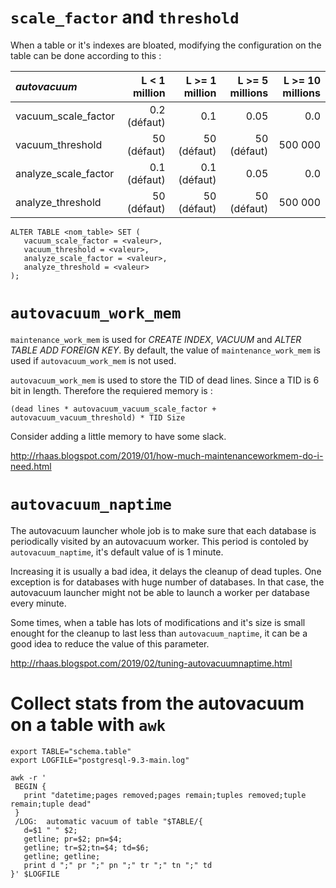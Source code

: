 # `scale_factor` and `threshold`

When a table or it's indexes are bloated, modifying the configuration on the
table can be done according to this : 

|  *autovacuum*        | L < 1 million | L >= 1 million | L >= 5 millions | L >= 10 millions |
|:---------------------|--------------:|---------------:|----------------:|-----------------:|
| vacuum_scale_factor  |  0.2 (défaut) |            0.1 |            0.05 |              0.0 |
| vacuum_threshold     |   50 (défaut) |    50 (défaut) |     50 (défaut) |          500 000 |
| analyze_scale_factor |  0.1 (défaut) |   0.1 (défaut) |            0.05 |              0.0 |
| analyze_threshold    |   50 (défaut) |    50 (défaut) |     50 (défaut) |          500 000 |

```
ALTER TABLE <nom_table> SET (
   vacuum_scale_factor = <valeur>,
   vacuum_threshold = <valeur>,
   analyze_scale_factor = <valeur>,
   analyze_threshold = <valeur>
);
```

# `autovacuum_work_mem`

`maintenance_work_mem` is used for _CREATE INDEX_, _VACUUM_ and _ALTER TABLE
ADD FOREIGN KEY_. By default, the value of `maintenance_work_mem` is used if
`autovacuum_work_mem` is not used.

`autovacuum_work_mem` is used to store the TID of dead lines. Since a TID is 6
bit in length. Therefore the requiered memory is :

```
(dead lines * autovacuum_vacuum_scale_factor + autovacuum_vacuum_threshold) * TID Size
```

Consider adding a little memory to have some slack.

http://rhaas.blogspot.com/2019/01/how-much-maintenanceworkmem-do-i-need.html

# `autovacuum_naptime`

The autovacuum launcher whole job is to make sure that each database is
periodically visited by an autovacuum worker. This period is contoled by
`autovacuum_naptime`, it's default value of is 1 minute.

Increasing it is usually a bad idea, it delays the cleanup of dead tuples. One
exception is for databases with huge number of databases. In that case, the
autovacuum launcher might not be able to launch a worker per database every
minute.

Some times, when a table has lots of modifications and it's size is small
enought for the cleanup to last less than `autovacuum_naptime`, it can be a
good idea to reduce the value of this parameter.

http://rhaas.blogspot.com/2019/02/tuning-autovacuumnaptime.html

# Collect stats from the autovacuum on a table with `awk`

```
export TABLE="schema.table"
export LOGFILE="postgresql-9.3-main.log"

awk -r '
 BEGIN {
   print "datetime;pages removed;pages remain;tuples removed;tuple remain;tuple dead"
 }
 /LOG:  automatic vacuum of table "$TABLE/{
   d=$1 " " $2;
   getline; pr=$2; pn=$4;
   getline; tr=$2;tn=$4; td=$6;
   getline; getline;
   print d ";" pr ";" pn ";" tr ";" tn ";" td
}' $LOGFILE
```
